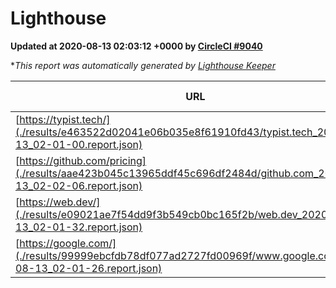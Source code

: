 
# Lighthouse

**Updated at 2020-08-13 02:03:12 +0000 by [CircleCI #9040](https://circleci.com/gh/ItinerisLtd/lighthouse-keeper-example/9040)**

**This report was automatically generated by [Lighthouse Keeper](https://github.com/itinerisltd/lighthouse-keeper)*

| URL | Performance | Accessibility | Best Practices | SEO | PWA | Updated At |
| --- | --- | --- | --- | --- | --- | --- |
| [https://typist.tech/](./results/e463522d02041e06b035e8f61910fd43/typist.tech_2020-08-13_02-01-00.report.json) | 0.87 | 0.92 | 0.93 | 0.99 | 0.57 | 2020-08-13T02:01:00.047Z |
| [https://github.com/pricing](./results/aae423b045c13965ddf45c696df2484d/github.com_2020-08-13_02-02-06.report.json) | 0.57 | 0.96 | 0.93 | 0.92 | 0.54 | 2020-08-13T02:02:06.986Z |
| [https://web.dev/](./results/e09021ae7f54dd9f3b549cb0bc165f2b/web.dev_2020-08-13_02-01-32.report.json) | 0.89 | 1 | 0.93 | 0.99 | 0.96 | 2020-08-13T02:01:32.569Z |
| [https://google.com/](./results/99999ebcfdb78df077ad2727fd00969f/www.google.com_2020-08-13_02-01-26.report.json) | 0.94 | 0.9 | 0.93 | 0.85 | 0.54 | 2020-08-13T02:01:26.104Z |
